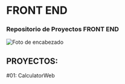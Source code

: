 # FRONT END
### Repositorio de Proyectos FRONT END

![Foto de encabezado](https://media.istockphoto.com/id/1167600197/es/vector/concepto-de-banner-web-de-desarrollo-front-end.jpg?s=170667a&w=0&k=20&c=bi71QKeiRl2sIh8T7Fg0LhC3_bVtZ3vkt8v4XaReyU4=)

## PROYECTOS:
#01: CalculatorWeb
